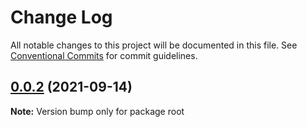 # Change Log

All notable changes to this project will be documented in this file.
See [Conventional Commits](https://conventionalcommits.org) for commit guidelines.

## [0.0.2](https://github.com/Sumarina/mview-react-native/compare/v0.0.1...v0.0.2) (2021-09-14)

**Note:** Version bump only for package root
